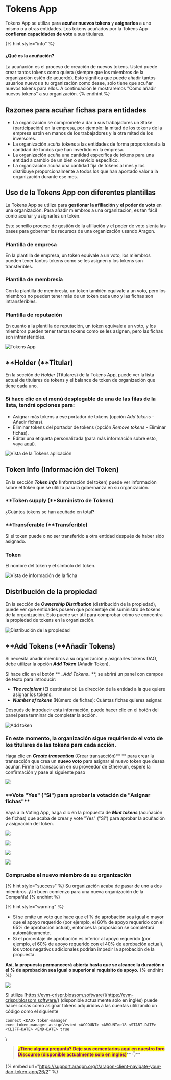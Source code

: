 # Tokens App

Tokens App se utiliza para **acuñar nuevos tokens** y **asignarlos** a uno mismo o a otras entidades. Los tokens acuñados por la Tokens App **confieren capacidades de voto** a sus titulares.

{% hint style="info" %}
#### ¿Qué es la acuñación?

La acuñación es el proceso de creación de nuevos tokens. Usted puede crear tantos tokens como quiera (siempre que los miembros de la organización estén de acuerdo). Esto significa que puede añadir tantos usuarios nuevos a tu organización como desee, solo tiene que acuñar nuevos tokens para ellos. A continuación le mostraremos "Cómo añadir nuevos tokens" a su organización.
{% endhint %}

## Razones para acuñar fichas para entidades

* La organización se compromete a dar a sus trabajadores un Stake (participación) en la empresa, por ejemplo: la mitad de los tokens de la empresa están en manos de los trabajadores y la otra mitad de los inversores.&#x20;
* La organización acuña tokens a las entidades de forma proporcional a la cantidad de fondos que han invertido en la empresa.&#x20;
* La organización acuña una cantidad específica de tokens para una entidad a cambio de un bien o servicio específico.
* La organización acuña una cantidad fija de tokens al mes y los distribuye proporcionalmente a todos los que han aportado valor a la organización durante ese mes.

## Uso de la Tokens App con diferentes plantillas

La Tokens App se utiliza para **gestionar la afiliación** y **el poder de voto** en una organización. Para añadir miembros a una organización, es tan fácil como acuñar y asignarles un token.&#x20;

Este sencillo proceso de gestión de la afiliación y el poder de voto sienta las bases para gobernar los recursos de una organización usando Aragon.

### Plantilla de empresa

En la plantilla de empresa, un token equivale a un voto, los miembros pueden tener tantos tokens como se les asignen y los tokens son transferibles.

### Plantilla de membresía

Con la plantilla de membresía, un token también equivale a un voto, pero los miembros no pueden tener más de un token cada uno y las fichas son intransferibles.

### Plantilla de reputación

En cuanto a la plantilla de reputación, un token equivale a un voto, y los miembros pueden tener tantas tokens como se les asignen, pero las fichas son intransferibles.

![Tokens App](https://d33v4339jhl8k0.cloudfront.net/docs/assets/5c98a4fe0428633d2cf3fcf7/images/5d867d542c7d3a7e9ae174bd/file-3GPg0yG2o5.png)

## **Holder (**Titular)

En la sección de _Holder_ (Titulares) de la Tokens App, puede ver la lista actual de titulares de tokens y el balance de token de organización que tiene cada uno.

### Si hace clic en el menú desplegable de una de las filas de la lista, tendrá opciones para:

* Asignar más tokens a ese portador de tokens (opción _Add tokens -_ Añadir fichas).&#x20;
* Eliminar tokens del portador de tokens (opción _Remove tokens -_ Eliminar fichas).&#x20;
* Editar una etiqueta personalizada (para más información sobre esto, vaya [aquí](../home.md)).

![Vista de la Tokens aplicación](https://d33v4339jhl8k0.cloudfront.net/docs/assets/5c98a4fe0428633d2cf3fcf7/images/5d867d622c7d3a7e9ae174be/file-dgpIXaBkm6.png)

## Token Info (Información del Token)

En la sección _**Token Info**_ (Información del token) puede ver información sobre el token que se utiliza para la gobernanza en su organización.

### **Token supply (**Suministro de Tokens)

¿Cuántos tokens se han acuñado en total?

### **Transferable (**Transferible)

Si el token puede o no ser transferido a otra entidad después de haber sido asignado.

### Token

El nombre del token y el símbolo del token.

![Vista de información de la ficha](https://d33v4339jhl8k0.cloudfront.net/docs/assets/5c98a4fe0428633d2cf3fcf7/images/5d867df22c7d3a7e9ae174bf/file-7fiikNO0jj.png)

## Distribución de la propiedad

En la sección de _**Ownership Distribution**_ (distribución de la propiedad), puede ver qué entidades poseen qué porcentaje del suministro de tokens de la organización. Esto puede ser útil para comprobar cómo se concentra la propiedad de tokens en la organización.

![Distribución de la propiedad](https://d33v4339jhl8k0.cloudfront.net/docs/assets/5c98a4fe0428633d2cf3fcf7/images/5d867dff04286364bc8f65d9/file-nj7kpToblW.png)

## **Add Tokens (**Añadir Tokens)

Si necesita añadir miembros a su organización y asignarles tokens DAO, debe utilizar la opción _**Add Token**_ (Añadir Token).

Si hace clic en el botón \*\* \__Add Tokens\__ \*\*, se abrirá un panel con campos de texto para introducir:

* _**The recipient**_ (El destinatario): La dirección de la entidad a la que quiere asignar los tokens.
* _**Number of tokens**_ (Número de fichas): Cuántas fichas quieres asignar.&#x20;

Después de introducir esta información, puede hacer clic en el botón del panel para terminar de completar la acción.

![Add token](https://d33v4339jhl8k0.cloudfront.net/docs/assets/5c98a4fe0428633d2cf3fcf7/images/5d867e382c7d3a7e9ae174c0/file-gQIE902ZlX.png)

### En este momento, la organización sigue requiriendo el voto de los titulares de las tokens para cada acción.

Haga clic en _**Create transaction**_ (Crear transacción)\*\* \*\* para crear la transacción que crea un **nuevo voto** para asignar el nuevo token que desea acuñar. Firme la transacción en su proveedor de Ethereum, espere la confirmación y pase al siguiente paso

![](https://lh3.googleusercontent.com/RVlpE5QIyKb2gvvr5KQOf8ukZa0k5wczXfgOnnHfcvXI2JnBUtLX4KjKob\_EWMF9k9y1NjB1yzNcYrJLm2ETRezy7v9DDWucQNQ18OEQT\_8dBjMvSoZsymVIGK\_BJv\_8Cw1Mk88L)

### \*\*Vote "Yes" <mark style="color:blue;"></mark> ("Sí") para aprobar la votación de "Asignar fichas"\*\*

Vaya a la Voting App, haga clic en la propuesta de _**Mint tokens**_ (acuñación de fichas) que acaba de crear y vote "Yes" ("Sí") para aprobar la acuñación y asignación del token.

![](https://d33v4339jhl8k0.cloudfront.net/docs/assets/5c98a4fe0428633d2cf3fcf7/images/5d8a553504286364bc8f7fff/file-qb1DOKAI56.png)

![](https://lh6.googleusercontent.com/OYlBJ41umTMbdfMLqS9geT8ycshlmUfUgPHz6pNkg9cwIx3zNKAb8elnfw0QAKpo5N9rpah\_vExxl2lJYQG3ChtEK-5evFmrDG\_C92IUjn6\_Gt1\_WD8sP2ntGPaiVAeo4jZrQq1\_)

![](https://lh5.googleusercontent.com/IJWz3XKDtHi4MlsuxGlLJ8zatP6RiAluev6UK72zn1kMlHkpzNMAZEGyqSxw\_sp5lRIwHNU5ErZI1F0tjh\_8yVfIx99ImrR3X\_Xy7DWd9MC8k\_nY9w4X5CVbH6EqwnR54SD3kBw7)

![](https://lh6.googleusercontent.com/SJXCuLvpm6UwVIvBsplOQCcH5mfm11meFrHj9HRVH1FOGiM\_ax8Wmzf4IoQtX2GJNSDLC7BrUn8RmdDuaZ0Vzd9fhH\_JT-TggnudmR\_408oQ6VC6N6JWZXi1Hc2SudTl\_Y1p0xzZ)

### Compruebe el nuevo miembro de su organización

{% hint style="success" %}
Su organización acaba de pasar de uno a dos miembros. ¡Un buen comienzo para una nueva organización de la Compañía!
{% endhint %}

{% hint style="warning" %}
* Si se emite un voto que hace que el % de aprobación sea igual o mayor que el apoyo requerido (por ejemplo, el 60% de apoyo requerido con el 65% de aprobación actual), entonces la proposición se completará automáticamente.
* Si el porcentaje de aprobación es inferior al apoyo requerido (por ejemplo, el 60% de apoyo requerido con el 40% de aprobación actual), los votos negativos adicionales podrían impedir la aprobación de la propuesta.

**Así, la propuesta permanecerá abierta hasta que se alcance la duración o el % de aprobación sea igual o superior al requisito de apoyo.**
{% endhint %}

![](https://lh4.googleusercontent.com/DOedZ-Oj8ettsh6BPRTs7e7aY9ubI8k\_1R9oYcVTdiDouLo3coVdYI4s8pGTtZdHqw65aS1JgJ4ZTdQT77Unz86R9BvorceFOaebefJP9u1UJ2pfMY71PPZEerI3uVcGD\_CW13UA)

Si utiliza [https://evm-crispr.blossom.software/](https://evm-crispr.blossom.software/) (disponible actualmente solo en inglés) puede hacer cosas como asignar tokens adquiridos a las cuentas utilizando un código como el siguiente

```
connect <DAO> token-manager
exec token-manager assignVested <ACCOUNT> <AMOUNT>e18 <START-DATE> <CLIFF-DATE> <END-DATE> true
```

\


> <mark style="color:purple;">**¿Tiene alguna pregunta? Deje sus comentarios aquí en nuestro foro Discourse (disponible actualmente solo en inglés)**</mark>** 👇**

{% embed url="https://support.aragon.org/t/aragon-client-navigate-your-dao-token-app/26/2" %}
